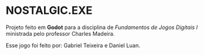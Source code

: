 # NOSTALGIC.EXE

Projeto feito em **Godot** para a disciplina de *Fundamentos de Jogos Digitais I* ministrada pelo professor Charles Madeira.

Esse jogo foi feito por:
Gabriel Teixeira e Daniel Luan.
